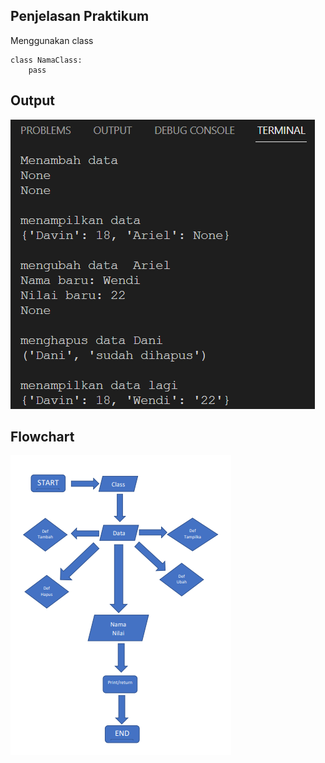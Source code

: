 ## Penjelasan Praktikum

Menggunakan class
```
class NamaClass:
    pass
```

## Output

![class](fotoclass/fotoclass.png)

## Flowchart

![class](fotoclass/fotoflow.png)